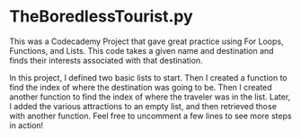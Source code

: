 # TheBoredlessTourist.py
This was a Codecademy Project that gave great practice using For Loops, Functions, and Lists. This code takes a given name and destination and finds their interests associated with that destination.

In this project, I defined two basic lists to start. Then I created a function to find the index of where the destination was going to be. Then I created another function to find the index of where the traveler was in the list. Later, I added the various attractions to an empty list, and then retrieved those with another function. Feel free to uncomment a few lines to see more steps in action!
